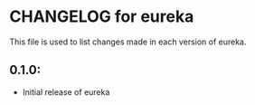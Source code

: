 # CHANGELOG for eureka

This file is used to list changes made in each version of eureka.

## 0.1.0:

* Initial release of eureka
